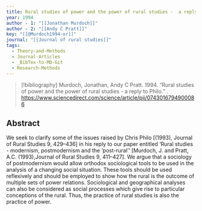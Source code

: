 ```yaml
---
title: Rural studies of power and the power of rural studies -  a reply to Philo
year: 1994
author - 1: "[[Jonathan Murdoch]]"
author - 2: "[[Andy C Pratt]]"
key: "[[@Murdoch1994-or]]"
journal: "[[Journal of rural studies]]"
tags:
  - Theory-and-Methods
  - Journal-Articles
  - _BibTex-to-MD-Git
  - Research-Methods
---
```


> [!bibliography]
> Murdoch, Jonathan, Andy C Pratt. 1994. “Rural studies of power and the power of rural studies -  a reply to Philo.” . https://www.sciencedirect.com/science/article/pii/0743016794900086

## Abstract
We seek to clarify some of the issues raised by Chris Philo [(1993), Journal of Rural Studies 9, 429–436] in his reply to our paper entitled ‘Rural studies -  modernism, postmodernism and the ‘post-rural’’ [Murdoch, J. and Pratt, A.C. (1993),Journal of Rural Studies 9, 411–427]. We argue that a sociology of postmodernism would allow orthodox sociological tools to be used in the analysis of a changing social situation. These tools should be used reflexively and should be employed to show how the rural is the outcome of multiple sets of power relations. Sociological and geographical analyses can also be considered as social processes which give rise to particular conceptions of the rural. Thus, the practice of rural studies is also the practice of power.
